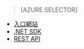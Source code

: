 ﻿> [AZURE.SELECTOR]
- [入口網站](/documentation/articles/media-services-portal-check-job-progress/)
- [.NET SDK](/documentation/articles/media-services-check-job-progress/)
- [REST API](/documentation/articles/media-services-rest-check-job-progress/)
<!--HONumber=47-->
